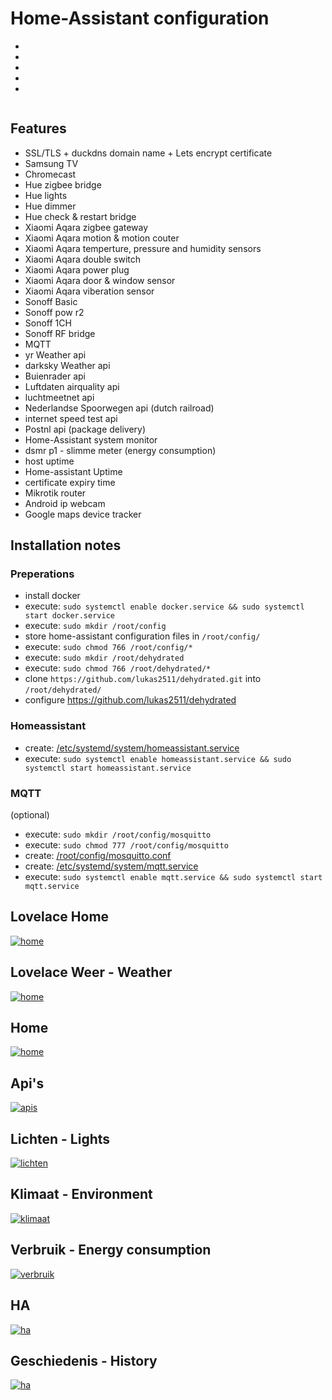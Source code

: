 # Home-Assistant configuration  

<html>
<head>
<style>

#gallery {
  width: 600px;
  overflow: hidden;
  position: relative;
  z-index: 1;
  margin: 100px auto;
  border: 2px solid #003C72;
}

#navigation {
  list-style: none;
  padding: 0;
  margin: 0;
  float: left;
}

#navigation li {
  padding: 0;
  margin: 0;
  float: left;
  clear: both;
}

#navigation li a img {
  display: block;
  border: none;
}

#navigation li a {
  display: block;
}

#full-picture {
  width: 500px;
  height: 375px;
  overflow: hidden;
  float: left;
}



</style>
</head>

<body>

<div id="gallery">
  <ul id="navigation">
    <li><a href="#pic1"><img alt="" src=".images/lovelace-home.png" /></a></li>
    <li><a href="#pic2"><img alt="" src=".images/lovelace-weer.png" /></a></li>
    <li><a href="#pic3"><img alt="" src=".images/lovelace-home.png" /></a></li>
    <li><a href="#pic4"><img alt="" src=".images/lovelace-weer.png" /></a></li>
    <li><a href="#pic5"><img alt="" src=".images/lovelace-home.png" /></a></li>
  </ul>
  <div id="full-picture">
    <div><a name="pic1"></a><img alt="" src=".images/lovelace-home.png" /></div>
    <div><a name="pic2"></a><img alt="" src=".images/lovelace-weer.png" /></div>
    <div><a name="pic3"></a><img alt="" src=".images/lovelace-home.png" /></div>
    <div><a name="pic4"></a><img alt="" src=".images/lovelace-weer.png" /></div>
    <div><a name="pic5"></a><img alt="" src=".images/lovelace-home.png" /></div>
  </div>
</div>

</body>
</html>

  
## Features  
  
* SSL/TLS + duckdns domain name + Lets encrypt certificate
* Samsung TV
* Chromecast
* Hue zigbee bridge
* Hue lights
* Hue dimmer
* Hue check & restart bridge
* Xiaomi Aqara zigbee gateway
* Xiaomi Aqara motion & motion couter
* Xiaomi Aqara temperture, pressure and humidity sensors
* Xiaomi Aqara double switch 
* Xiaomi Aqara power plug
* Xiaomi Aqara door & window sensor
* Xiaomi Aqara viberation sensor
* Sonoff Basic
* Sonoff pow r2
* Sonoff 1CH
* Sonoff RF bridge
* MQTT
* yr Weather api
* darksky Weather api
* Buienrader api
* Luftdaten airquality api
* luchtmeetnet api
* Nederlandse Spoorwegen api (dutch railroad)
* internet speed test api
* Postnl api (package delivery)
* Home-Assistant system monitor
* dsmr p1 - slimme meter (energy consumption)
* host uptime
* Home-assistant Uptime
* certificate expiry time
* Mikrotik router 
* Android ip webcam
* Google maps device tracker

## Installation notes

### Preperations

* install docker
* execute: `sudo systemctl enable docker.service && sudo systemctl start docker.service`
* execute: `sudo mkdir /root/config`
* store home-assistant configuration files in `/root/config/`
* execute: `sudo chmod 766 /root/config/*`
* execute: `sudo mkdir /root/dehydrated`
* execute: `sudo chmod 766 /root/dehydrated/*`
* clone `https://github.com/lukas2511/dehydrated.git` into `/root/dehydrated/`
* configure https://github.com/lukas2511/dehydrated

### Homeassistant

* create: [/etc/systemd/system/homeassistant.service](https://raw.githubusercontent.com/tedsluis/Home-AssistantConfig/master/systemd/homeassistant.service)
* execute: `sudo systemctl enable homeassistant.service && sudo systemctl start homeassistant.service`

### MQTT

(optional)
* execute: `sudo mkdir /root/config/mosquitto` 
* execute: `sudo chmod 777 /root/config/mosquitto` 
* create: [/root/config/mosquitto.conf](https://raw.githubusercontent.com/tedsluis/Home-AssistantConfig/master/mosquitto.conf)
* create: [/etc/systemd/system/mqtt.service](https://raw.githubusercontent.com/tedsluis/Home-AssistantConfig/master/systemd/mqtt.service)
* execute: `sudo systemctl enable mqtt.service && sudo systemctl start mqtt.service`
  
  
## Lovelace Home
[![home](https://raw.githubusercontent.com/tedsluis/Home-AssistantConfig/master/images/lovelace-home.png)](https://raw.githubusercontent.com/tedsluis/Home-AssistantConfig/master/images/lovelace-home.png)  

## Lovelace Weer - Weather
[![home](https://raw.githubusercontent.com/tedsluis/Home-AssistantConfig/master/images/lovelace-weer.png)](https://raw.githubusercontent.com/tedsluis/Home-AssistantConfig/master/images/lovelace-weer.png)  

## Home  
[![home](https://raw.githubusercontent.com/tedsluis/Home-AssistantConfig/master/images/home.gif)](https://raw.githubusercontent.com/tedsluis/Home-AssistantConfig/master/images/home.gif)  
  
## Api's  
[![apis](https://raw.githubusercontent.com/tedsluis/Home-AssistantConfig/master/images/apis.gif)](https://raw.githubusercontent.com/tedsluis/Home-AssistantConfig/master/images/apis.gif)  
  
## Lichten - Lights    
[![lichten](https://raw.githubusercontent.com/tedsluis/Home-AssistantConfig/master/images/lichten.gif)](https://raw.githubusercontent.com/tedsluis/Home-AssistantConfig/master/images/lichten.gif)  
  
## Klimaat - Environment  
[![klimaat](https://raw.githubusercontent.com/tedsluis/Home-AssistantConfig/master/images/klimaat.gif)](https://raw.githubusercontent.com/tedsluis/Home-AssistantConfig/master/images/klimaat.gif)  
  
## Verbruik - Energy consumption   
[![verbruik](https://raw.githubusercontent.com/tedsluis/Home-AssistantConfig/master/images/verbruik.gif)](https://raw.githubusercontent.com/tedsluis/Home-AssistantConfig/master/images/verbruik.gif)  
  
## HA
[![ha](https://raw.githubusercontent.com/tedsluis/Home-AssistantConfig/master/images/ha.gif)](https://raw.githubusercontent.com/tedsluis/Home-AssistantConfig/master/images/ha.gif)  
  
## Geschiedenis - History
[![ha](https://raw.githubusercontent.com/tedsluis/Home-AssistantConfig/master/images/history.gif)](https://raw.githubusercontent.com/tedsluis/Home-AssistantConfig/master/images/history.gif)  
 
